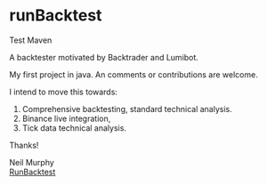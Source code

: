 # runBacktest
Test Maven

A backtester motivated by Backtrader and Lumibot. 

My first project in java. An comments or contributions are welcome. 

I intend to move this towards: 

1. Comprehensive backtesting, standard technical analysis.
2. Binance live integration,
3. Tick data technical analysis. 

Thanks!  
  
Neil Murphy  
[RunBacktest](http://runbacktest.com/)
